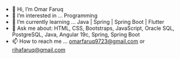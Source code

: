 - 👋 Hi, I’m Omar Faruq  
- 👀 I’m interested in ... Programming  
- 🌱 I’m currently learning ... Java | Spring | Spring Boot | Flutter
- 💬 Ask me about: HTML, CSS, Bootstraps, JavaScript, Oracle SQL, PostgreSQL, Java, Angular 19c, Spring, Spring Boot
- 📫 How to reach me ... omarfaruq9723@gmail.com or rihafaruq@gmail.com  
<!---
Omar_Faruq is a ✨ special ✨ repository because its `README.md` (this file) appears on your GitHub profile.
You can click the Preview link to take a look at your changes.
--->
